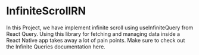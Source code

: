 # InfiniteScrollRN

In this Project, we have implement infinite scroll using useInfiniteQuery from React Query. 
Using this library for fetching and managing data inside a React Native app takes away a lot of pain points. 
Make sure to check out the Infinite Queries documentation here.


